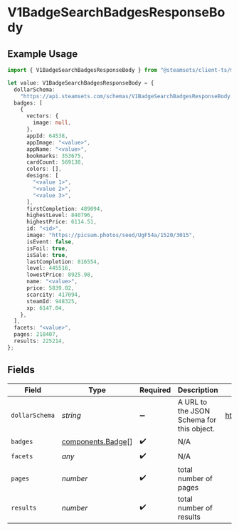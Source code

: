 # V1BadgeSearchBadgesResponseBody

## Example Usage

```typescript
import { V1BadgeSearchBadgesResponseBody } from "@steamsets/client-ts/models/components";

let value: V1BadgeSearchBadgesResponseBody = {
  dollarSchema:
    "https://api.steamsets.com/schemas/V1BadgeSearchBadgesResponseBody.json",
  badges: [
    {
      vectors: {
        image: null,
      },
      appId: 64538,
      appImage: "<value>",
      appName: "<value>",
      bookmarks: 353675,
      cardCount: 569138,
      colors: [],
      designs: [
        "<value 1>",
        "<value 2>",
        "<value 3>",
      ],
      firstCompletion: 489094,
      highestLevel: 840796,
      highestPrice: 6114.51,
      id: "<id>",
      image: "https://picsum.photos/seed/UgF54a/1520/3015",
      isEvent: false,
      isFoil: true,
      isSale: true,
      lastCompletion: 816554,
      level: 445516,
      lowestPrice: 8925.98,
      name: "<value>",
      price: 5839.02,
      scarcity: 417094,
      steamId: 948325,
      xp: 6147.04,
    },
  ],
  facets: "<value>",
  pages: 218407,
  results: 225214,
};
```

## Fields

| Field                                                                  | Type                                                                   | Required                                                               | Description                                                            | Example                                                                |
| ---------------------------------------------------------------------- | ---------------------------------------------------------------------- | ---------------------------------------------------------------------- | ---------------------------------------------------------------------- | ---------------------------------------------------------------------- |
| `dollarSchema`                                                         | *string*                                                               | :heavy_minus_sign:                                                     | A URL to the JSON Schema for this object.                              | https://api.steamsets.com/schemas/V1BadgeSearchBadgesResponseBody.json |
| `badges`                                                               | [components.Badge](../../models/components/badge.md)[]                 | :heavy_check_mark:                                                     | N/A                                                                    |                                                                        |
| `facets`                                                               | *any*                                                                  | :heavy_check_mark:                                                     | N/A                                                                    |                                                                        |
| `pages`                                                                | *number*                                                               | :heavy_check_mark:                                                     | total number of pages                                                  |                                                                        |
| `results`                                                              | *number*                                                               | :heavy_check_mark:                                                     | total number of results                                                |                                                                        |